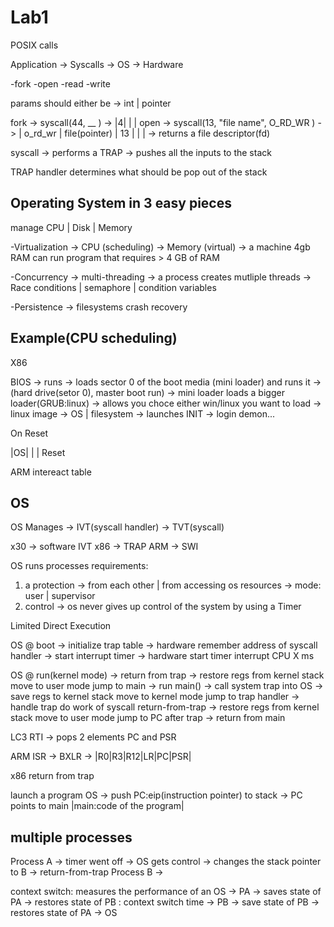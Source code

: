 # Lab1
POSIX calls 

Application -> Syscalls -> OS -> Hardware

-fork
-open
-read
-write

params should either be -> int | pointer

fork -> syscall(44, __ ) -> |4| | | 
open -> syscall(13, "file name", O_RD_WR ) -> | o_rd_wr | file(pointer) | 13 | | |
-> returns a file descriptor(fd)

syscall -> performs a TRAP -> pushes all the inputs to the stack

TRAP handler determines what should be pop out of the stack

## Operating System in 3 easy pieces

manage CPU | Disk | Memory
 
-Virtualization 
-> CPU (scheduling)
-> Memory (virtual) -> a machine 4gb RAM can run program that requires > 4 GB of RAM 

-Concurrency
-> multi-threading -> a process creates mutliple threads
-> Race conditions | semaphore | condition variables
 
-Persistence
-> filesystems crash recovery

## Example(CPU scheduling)

X86 

BIOS
-> runs
-> loads sector 0 of the boot media (mini loader) and runs it -> (hard drive(setor 0), master boot run)
-> mini loader loads a bigger loader(GRUB:linux) -> allows you choce either win/linux you want to load
-> linux image -> OS | filesystem
-> launches INIT -> login demon...

On Reset

|OS| | | Reset

ARM
intereact table

## OS

OS Manages 
-> IVT(syscall handler)
-> TVT(syscall)


x30 -> software IVT
x86 -> TRAP
ARM -> SWI

OS runs processes
requirements:
1. a protection -> from each other | from accessing os resources -> mode: user | supervisor
2. control -> os never gives up control of the system by using a Timer

Limited Direct Execution

OS @ boot
-> initialize trap table 
-> hardware remember address of syscall handler
-> start interrupt timer -> hardware start timer interrupt CPU X ms


OS @ run(kernel mode)
-> return from trap
-> restore regs from kernel stack move to user mode jump to main -> run main() -> call system trap into OS
-> save regs to kernel stack move to kernel mode jump to trap handler 
-> handle trap do work of syscall return-from-trap -> restore regs from kernel stack move to user mode jump to PC after trap -> return from main

LC3
RTI
-> pops 2 elements PC and PSR

ARM
ISR -> BXLR
-> |R0|R3|R12|LR|PC|PSR|

x86
return from trap

launch a program
OS -> push PC:eip(instruction pointer) to stack -> PC points to main
|main:code of the program|

## multiple processes

Process A -> timer went off -> OS gets control -> changes the stack pointer to B -> return-from-trap
Process B ->  

context switch: measures the performance of an OS
-> PA -> saves state of PA -> restores state of PB : context switch time
-> PB -> save state of PB -> restores state of PA 
-> OS


